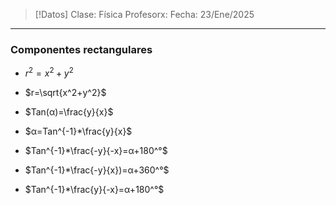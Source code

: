 >[!Datos]
>Clase: Física
>Profesorx: 
>Fecha: 23/Ene/2025

---
### Componentes rectangulares

- $r^2=x^2+y^2$
- $r=\sqrt{x^2+y^2}$
- $Tan(α)=\frac{y}{x}$
- $α=Tan^{-1}*\frac{y}{x}$

- $Tan^{-1}*\frac{-y}{-x}=α+180^°$
- $Tan^{-1}*\frac{-y}{x})=α+360^°$
- $Tan^{-1}*\frac{y}{-x}=α+180^°$
